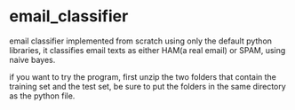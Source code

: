 # email_classifier
email classifier implemented from scratch using only the default python libraries, it classifies email texts as either HAM(a real email) or SPAM, using naive bayes.

if you want to try the program, first unzip the two folders that contain the training set and the test set, be sure to put the folders in the same directory as the python file.